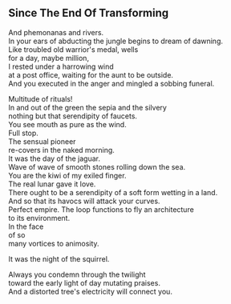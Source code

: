 Since The End Of Transforming
-----------------------------
And phemonanas and rivers.  
In your ears of abducting the jungle begins to dream of dawning.  
Like troubled old warrior's medal, wells  
for a day, maybe million,  
I rested under a harrowing wind  
at a post office, waiting for the aunt to be outside.  
And you executed in the anger and mingled a sobbing funeral.  
  
Multitude of rituals!  
In and out of the green the sepia and the silvery  
nothing but that serendipity of faucets.  
You see mouth as pure as the wind.  
Full stop.  
The sensual pioneer  
re-covers in the naked morning.  
It was the day of the jaguar.  
Wave of wave of smooth stones rolling down the sea.  
You are the kiwi of my exiled finger.  
The real lunar gave it love.  
There ought to be a serendipity of a soft form wetting in a land.  
And so that its havocs will attack your curves.  
Perfect empire. The loop functions to fly an architecture  
to its environment.  
In the face  
of so  
many vortices to animosity.  
  
It was the night of the squirrel.  
  
Always you condemn through the twilight  
toward the early light of day mutating praises.  
And a distorted tree's electricity will connect you.  
